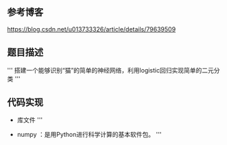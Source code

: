 ## 参考博客
https://blog.csdn.net/u013733326/article/details/79639509

## 题目描述
'''
搭建一个能够识别“猫”的简单的神经网络，利用logistic回归实现简单的二元分类
'''

## 代码实现
- 库文件
'''
*    numpy ：是用Python进行科学计算的基本软件包。
'''